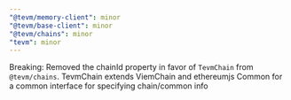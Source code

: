 ```yaml
---
"@tevm/memory-client": minor
"@tevm/base-client": minor
"@tevm/chains": minor
"tevm": minor
---
```


Breaking: Removed the chainId property in favor of `TevmChain` from `@tevm/chains`. TevmChain extends ViemChain and ethereumjs Common for a common interface for specifying chain/common info
